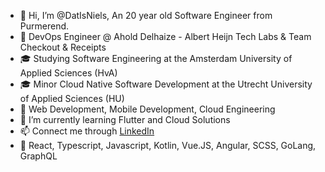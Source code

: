 - 👋 Hi, I’m @DatIsNiels, An 20 year old Software Engineer from Purmerend.
- 💼 DevOps Engineer @ Ahold Delhaize - Albert Heijn Tech Labs & Team Checkout & Receipts
- 🎓 Studying Software Engineering at the Amsterdam University of Applied Sciences (HvA)
- 🎓 Minor Cloud Native Software Development at the Utrecht University of Applied Sciences (HU)
- 👀 Web Development, Mobile Development, Cloud Engineering
- 🌱 I’m currently learning Flutter and Cloud Solutions
- 📫 Connect me through [LinkedIn](https://www.linkedin.com/in/niels-van-marsbergen/)
- 🔱 React, Typescript, Javascript, Kotlin, Vue.JS, Angular, SCSS, GoLang, GraphQL
